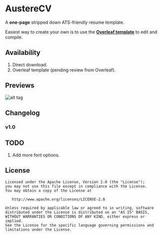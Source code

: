 # AustereCV

A **one-page** stripped down ATS-friendly resume template.

Easiest way to create your own is to use the [**Overleaf template**](https://www.overleaf.com/latex/templates/austerecv/kjcpjsmjbzmy) to edit and compile. 

## Availability

1. Direct download.
2. Overleaf template (pending review from Overleaf).

## Previews

![alt tag](https://github.com/sansquoi/AustereCV/blob/main/AustereCV.png)

## Changelog
### v1.0


## TODO
1. Add more font options.

## License

    Licensed under the Apache License, Version 2.0 (the "License");
    you may not use this file except in compliance with the License.
    You may obtain a copy of the License at
    
       http://www.apache.org/licenses/LICENSE-2.0
    
    Unless required by applicable law or agreed to in writing, software
    distributed under the License is distributed on an "AS IS" BASIS,
    WITHOUT WARRANTIES OR CONDITIONS OF ANY KIND, either express or implied.
    See the License for the specific language governing permissions and
    limitations under the License.
